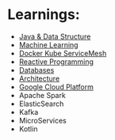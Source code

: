 # Learnings: 

* [Java & Data Structure](Java-DataStructure.md)
* [Machine Learning](ML.md)
* [Docker Kube ServiceMesh](Docker-Kube-Istio.md) 
* [Reactive Programming](Reactive.md)
* [Databases](DB.md)
* [Architecture](Architecture.md)
* [Google Cloud Platform](GCP.md)
* Apache Spark
* ElasticSearch
* Kafka
* MicroServices
* Kotlin